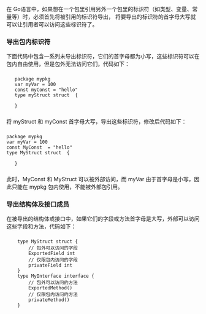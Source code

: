 在 Go语言中，如果想在一个包里引用另外一个包里的标识符（如类型、变量、常量等）时，必须首先将被引用的标识符导出，
将要导出的标识符的首字母大写就可以让引用者可以访问这些标识符了。

### 导出包内标识符

下面代码中包含一系列未导出标识符，它们的首字母都为小写，这些标识符可以在包内自由使用，但是包外无法访问它们，代码如下：
###
       package mypkg 
       var myVar = 100
       const myConst = "hello"
       type myStruct struct  {

       }
###
将 myStruct 和 myConst 首字母大写，导出这些标识符，修改后代码如下：

###
    package mypkg 
    var myVar = 100
    const MyConst  = "hello"
    type MyStruct struct  {

       }
###

此时，MyConst 和 MyStruct 可以被外部访问，而 myVar 由于首字母是小写，因此只能在 mypkg 包内使用，不能被外部包引用。

### 导出结构体及接口成员
在被导出的结构体或接口中，如果它们的字段或方法首字母是大写，外部可以访问这些字段和方法，代码如下：
### 
        type MyStruct struct {
            // 包外可以访问的字段
            ExportedField int
            // 仅限包内访问的字段
            privateField int
        }
        type MyInterface interface {
            // 包外可以访问的方法
            ExportedMethod()
            // 仅限包内访问的方法
            privateMethod()
        }
### 